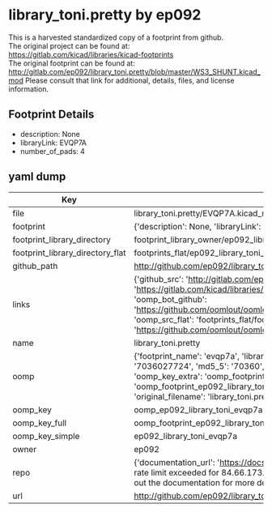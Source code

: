 # library_toni.pretty by ep092  
This is a harvested standardized copy of a footprint from github.  
The original project can be found at:  
https://gitlab.com/kicad/libraries/kicad-footprints  
The original footprint can be found at:
http://gitlab.com/ep092/library_toni.pretty/blob/master/WS3_SHUNT.kicad_mod
Please consult that link for additional, details, files, and license information.  
## Footprint Details
* description: None  
* libraryLink: EVQP7A  
* number_of_pads: 4  
## yaml dump  
| Key | Value |  
| --- | --- |  
| file | library_toni.pretty/EVQP7A.kicad_mod |  
| footprint | {'description': None, 'libraryLink': 'EVQP7A', 'number_of_pads': 4} |  
| footprint_library_directory | footprint_library_owner/ep092_library_toni.pretty |  
| footprint_library_directory_flat | footprints_flat/ep092_library_toni_evqp7a/working |  
| github_path | http://github.com/ep092/library_toni.pretty/blob/master/EVQP7A.kicad_mod |  
| links | {'github_src': 'http://gitlab.com/ep092/library_toni.pretty/blob/master/WS3_SHUNT.kicad_mod', 'github_src_repo': 'https://gitlab.com/kicad/libraries/kicad-footprints', 'oomp_bot': 'footprints/ep092_library_toni_evqp7a/working', 'oomp_bot_github': 'https://github.com/oomlout/oomlout_oomp_footprint_bot/tree/main/footprints/ep092_library_toni_evqp7a/working', 'oomp_src_flat': 'footprints_flat/footprints_flat/ep092_library_toni_evqp7a/working', 'oomp_src_flat_github': 'https://github.com/oomlout/oomlout_oomp_footprint_src/tree/main/footprints_flat/ep092_library_toni_evqp7a/working'} |  
| name | library_toni.pretty |  
| oomp | {'footprint_name': 'evqp7a', 'library_name': 'library_toni', 'md5': '7036027724a6704e3558c3097836d8e2', 'md5_10': '7036027724', 'md5_5': '70360', 'md5_6': '703602', 'oomp_key': 'oomp_ep092_library_toni_evqp7a', 'oomp_key_extra': 'oomp_footprint_ep092_library_toni_evqp7a', 'oomp_key_full': 'oomp_footprint_ep092_library_toni_evqp7a_703602', 'oomp_key_simple': 'ep092_library_toni_evqp7a', 'original_filename': 'library_toni.pretty/EVQP7A.kicad_mod', 'owner_name': 'ep092'} |  
| oomp_key | oomp_ep092_library_toni_evqp7a |  
| oomp_key_full | oomp_footprint_ep092_library_toni_evqp7a |  
| oomp_key_simple | ep092_library_toni_evqp7a |  
| owner | ep092 |  
| repo | {'documentation_url': 'https://docs.github.com/rest/overview/resources-in-the-rest-api#rate-limiting', 'message': "API rate limit exceeded for 84.66.173.59. (But here's the good news: Authenticated requests get a higher rate limit. Check out the documentation for more details.)"} |  
| url | http://github.com/ep092/library_toni.pretty |  

